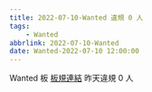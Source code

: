 ```yaml
---
title: 2022-07-10-Wanted 違規 0 人
tags:
    - Wanted
abbrlink: 2022-07-10-Wanted
date: Wanted-2022-07-10 12:00:00
---
```

Wanted 板 [板規連結](https://www.ptt.cc/bbs/Wanted/M.1608829773.A.D3B.html)
昨天違規 0 人
